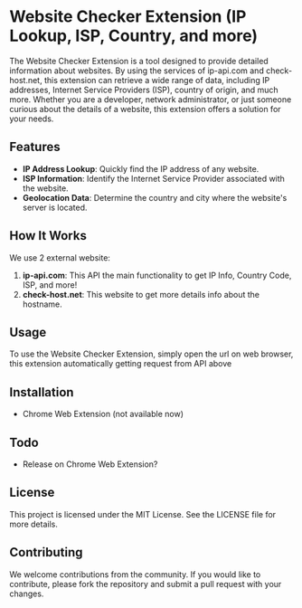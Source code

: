 # Website Checker Extension (IP Lookup, ISP, Country, and more)
The Website Checker Extension is a tool designed to provide detailed information about websites. By using the services of ip-api.com and check-host.net, this extension can retrieve a wide range of data, including IP addresses, Internet Service Providers (ISP), country of origin, and much more. Whether you are a developer, network administrator, or just someone curious about the details of a website, this extension offers a solution for your needs.

## Features

- **IP Address Lookup**: Quickly find the IP address of any website.
- **ISP Information**: Identify the Internet Service Provider associated with the website.
- **Geolocation Data**: Determine the country and city where the website's server is located.

## How It Works

We use 2 external website:

1. **ip-api.com**: This API the main functionality to get IP Info, Country Code, ISP, and more!
2. **check-host.net**: This website to get more details info about the hostname.

## Usage

To use the Website Checker Extension, simply open the url on web browser, this extension automatically getting request from API above

## Installation

- Chrome Web Extension (not available now)

## Todo

- Release on Chrome Web Extension?

## License

This project is licensed under the MIT License. See the LICENSE file for more details.

## Contributing

We welcome contributions from the community. If you would like to contribute, please fork the repository and submit a pull request with your changes.
